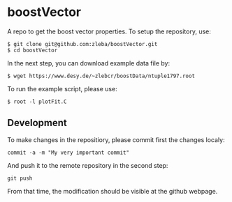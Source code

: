 # boostVector
A repo to get the boost vector properties.
To setup the repository, use:
```
$ git clone git@github.com:zleba/boostVector.git
$ cd boostVector
```


In the next step, you can download example data file by:
```
$ wget https://www.desy.de/~zlebcr/boostData/ntuple1797.root
```

To run the example script, please use:
```
$ root -l plotFit.C
```

## Development
To make changes in the repositiory, please commit first the changes localy:
```
commit -a -m "My very important commit"
```

And push it to the remote repository in the second step:
```
git push
```

From that time, the modification should be visible at the github webpage.
